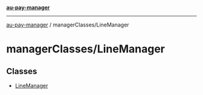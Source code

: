 [**au-pay-manager**](../../README.md)

***

[au-pay-manager](../../README.md) / managerClasses/LineManager

# managerClasses/LineManager

## Classes

- [LineManager](classes/LineManager.md)
